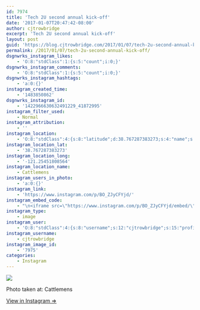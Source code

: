 ```yaml
---
id: 7974
title: 'Tech 2U second annual kick-off'
date: '2017-01-07T20:47:42-08:00'
author: cjtrowbridge
excerpt: 'Tech 2U second annual kick-off'
layout: post
guid: 'https://blog.cjtrowbridge.com/2017/01/07/tech-2u-second-annual-kick-off/'
permalink: /2017/01/07/tech-2u-second-annual-kick-off/
dsgnwrks_instagram_likes:
    - 'O:8:"stdClass":1:{s:5:"count";i:0;}'
dsgnwrks_instagram_comments:
    - 'O:8:"stdClass":1:{s:5:"count";i:0;}'
dsgnwrks_instagram_hashtags:
    - 'a:0:{}'
instagram_created_time:
    - '1483850862'
dsgnwrks_instagram_id:
    - '1422966630632491229_41872995'
instagram_filter_used:
    - Normal
instagram_attribution:
    - ''
instagram_location:
    - 'O:8:"stdClass":4:{s:8:"latitude";d:38.767287383273;s:4:"name";s:10:"Cattlemens";s:9:"longitude";d:-121.25451808564;s:2:"id";i:124753557941225;}'
instagram_location_lat:
    - '38.767287383273'
instagram_location_long:
    - '-121.25451808564'
instagram_location_name:
    - Cattlemens
instagram_users_in_photo:
    - 'a:0:{}'
instagram_link:
    - 'https://www.instagram.com/p/BO_ZJyCFYjd/'
instagram_embed_code:
    - "\n<iframe src=\"https://www.instagram.com/p/BO_ZJyCFYjd/embed/\" width=\"612\" height=\"710\" frameborder=\"0\" scrolling=\"no\" allowtransparency=\"true\" class=\"insta-image-embed\"></iframe>\n"
instagram_type:
    - image
instagram_user:
    - 'O:8:"stdClass":4:{s:8:"username";s:12:"cjtrowbridge";s:15:"profile_picture";s:96:"https://scontent.cdninstagram.com/t51.2885-19/s150x150/13724650_1188772791164794_142557231_a.jpg";s:2:"id";s:8:"41872995";s:9:"full_name";s:13:"CJ Trowbridge";}'
instagram_username:
    - cjtrowbridge
instagram_image_id:
    - '7975'
categories:
    - Instagram
---
```


[![](https://blog.cjtrowbridge.com/wp-content/uploads/2017/01/1483850862-1-1.jpg)](https://www.instagram.com/p/BO_ZJyCFYjd/)

Photo taken at: Cattlemens

[View in Instagram ⇒](https://www.instagram.com/p/BO_ZJyCFYjd/)